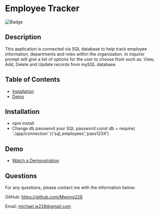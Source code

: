 
# Employee Tracker

![Badge](https://img.shields.io/badge/license-MIT-blue)

## Description
This application is connected via SQL database to help track employee information, departments and roles within the organization. In inquirer prompt will give a list of options for the user to choose from such as: View, Add, Delete and Update records from mySQL database. 

## Table of Contents
* [Installation](#installation)
* [Demo](#demo)

## Installation
* npm install 
* Change db password your SQL password 
const db = require( './app/connection' )('sql_employees','pass1234')

## Demo
* [Watch a Demonstration](https://drive.google.com/file/d/1DhhcK5y9u6-s63XoMY09tSPtCUGKyEqq/view)


## Questions
For any questions, please contact me with the information below:


GitHub: https://github.com/Mwong228


Email: michael.w228@gmail.com
